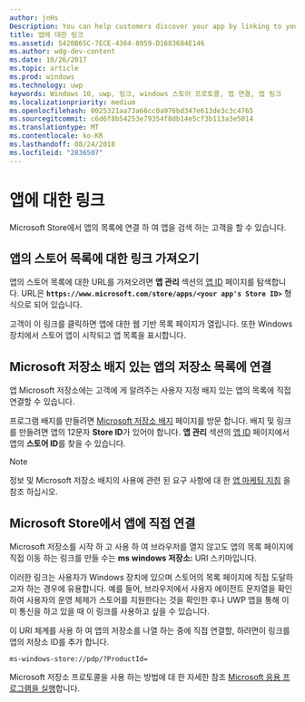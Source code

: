 ```yaml
---
author: jnHs
Description: You can help customers discover your app by linking to your app's listing in the Microsoft Store.
title: 앱에 대한 링크
ms.assetid: 5420B65C-7ECE-4364-8959-D1683684E146
ms.author: wdg-dev-content
ms.date: 10/26/2017
ms.topic: article
ms.prod: windows
ms.technology: uwp
keywords: Windows 10, uwp, 링크, windows 스토어 프로토콜, 앱 연결, 앱 링크
ms.localizationpriority: medium
ms.openlocfilehash: 0025321aa73a66cc0a976bd347e613de3c3c4765
ms.sourcegitcommit: c6d6f8b54253e79354f8db14e5cf3b113a3e5014
ms.translationtype: MT
ms.contentlocale: ko-KR
ms.lasthandoff: 08/24/2018
ms.locfileid: "2836507"
---
```

# <a name="link-to-your-app"></a>앱에 대한 링크


Microsoft Store에서 앱의 목록에 연결 하 여 앱을 검색 하는 고객을 할 수 있습니다.

## <a name="getting-the-link-to-your-apps-store-listing"></a>앱의 스토어 목록에 대한 링크 가져오기

앱의 스토어 목록에 대한 URL를 가져오려면 **앱 관리** 섹션의 [앱 ID](view-app-identity-details.md) 페이지를 탐색합니다. URL은 **`https://www.microsoft.com/store/apps/<your app's Store ID>`** 형식으로 되어 있습니다.

고객이 이 링크를 클릭하면 앱에 대한 웹 기반 목록 페이지가 열립니다. 또한 Windows 장치에서 스토어 앱이 시작되고 앱 목록을 표시합니다.


## <a name="linking-to-your-apps-store-listing-with-the-microsoft-store-badge"></a>Microsoft 저장소 배지 있는 앱의 저장소 목록에 연결

앱 Microsoft 저장소에는 고객에 게 알려주는 사용자 지정 배지 있는 앱의 목록에 직접 연결할 수 있습니다.

프로그램 배지를 만들려면 [Microsoft 저장소 배지](http://go.microsoft.com/fwlink/p/?LinkID=534236) 페이지를 방문 합니다. 배지 및 링크를 만들려면 앱의 12문자 **Store ID**가 있어야 합니다. **앱 관리** 섹션의 [앱 ID](view-app-identity-details.md) 페이지에서 앱의 **스토어 ID**를 찾을 수 있습니다.

> [!NOTE]
> 정보 및 Microsoft 저장소 배지의 사용에 관련 된 요구 사항에 대 한 [앱 마케팅 지침](app-marketing-guidelines.md) 을 참조 하십시오.


## <a name="linking-directly-to-your-app-in-the-microsoft-store"></a>Microsoft Store에서 앱에 직접 연결

Microsoft 저장소를 시작 하 고 사용 하 여 브라우저를 열지 않고도 앱의 목록 페이지에 직접 이동 하는 링크를 만들 수는 **ms windows 저장소:** URI 스키마입니다.

이러한 링크는 사용자가 Windows 장치에 있으며 스토어의 목록 페이지에 직접 도달하고자 하는 경우에 유용합니다. 예를 들어, 브라우저에서 사용자 에이전트 문자열을 확인하여 사용자의 운영 체제가 스토어를 지원한다는 것을 확인한 후나 UWP 앱을 통해 이미 통신을 하고 있을 때 이 링크를 사용하고 싶을 수 있습니다.

이 URI 체계를 사용 하 여 앱의 저장소를 나열 하는 중에 직접 연결할, 하려면이 링크를 앱의 저장소 ID를 추가 합니다.

`ms-windows-store://pdp/?ProductId=`

Microsoft 저장소 프로토콜을 사용 하는 방법에 대 한 자세한 참조 [Microsoft 응용 프로그램을 실행](../launch-resume/launch-store-app.md)합니다.

 

 




